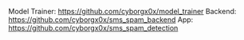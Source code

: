 Model Trainer:
https://github.com/cyborgx0x/model_trainer
Backend:
https://github.com/cyborgx0x/sms_spam_backend
App:
https://github.com/cyborgx0x/sms_spam_detection
